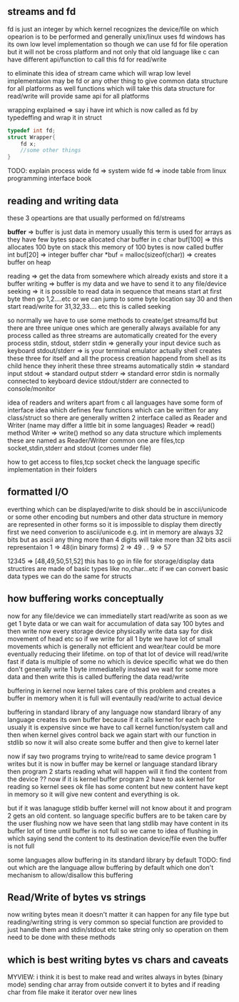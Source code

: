 ## streams and fd
fd is just an integer by which kernel recognizes the device/file on which opearion is to be performed and generally unix/linux uses fd windows has its own low level implementation so though we can use fd for file operation but it will not be cross platform and not only that old language like c can have different api/function to call this fd for read/write

to eliminate this idea of stream came which will wrap low level implementaion may be fd or any other thing to give common data structure for all platforms as well functions which will take this data structure for read/write will provide same api for all platforms

wrapping explained => say i have int which is now called as fd by typedeffing and wrap it in struct 
```c
typedef int fd;
struct Wrapper{
    fd x;
    //some other things
}
``` 
TODO:
explain process wide fd => system wide fd => inode table from linux programming interface book

## reading and writing data
these 3 opeartions are that usually performed on fd/streams

**buffer** => buffer is just data in memory usually this term is used for arrays as they have few bytes space allocated
char buffer in c
char buf[100] => this allocates 100 byte on stack this memory of 100 bytes is now called buffer
int buf[20] => integer buffer
char *buf = malloc(sizeof(char)) => creates buffer on heap

reading => get the data from somewhere which already exists and store it a buffer
writing => buffer is my data and we have to send it to any file/device
seeking => it is possible to read data in sequence that means start at first byte then go 1,2....etc or we can jump to some byte location say 30 and then start read/write for 31,32,33.... etc this is called seeking 

so normally we have to use some methods to create/get streams/fd but there are three unique ones which are generally always available for any process called as 
three streams are automatically created for the every process
stdin, stdout, stderr
stdin => generally your input device such as keyboard
stdout/stderr => is your terminal emulator
actually shell creates these three for itself
and all the process creation happend from shell as its child
hence they inherit these three streams automatically
stdin => standard input
stdout => standard output
stderr => standard error
stdin is normally connected to keyboard device
stdout/stderr are connected to console/monitor

idea of readers and writers
apart from c all languages have some form of interface idea which defines few functions which can be written for any class/struct
so there are generally written 2 interface called as Reader and Writer (name may differ a little bit in some languages)
Reader => read() method
Writer => write() method
so any data structure which implements these are named as Reader/Writer
common one are 
files,tcp socket,stdin,stderr and stdout (comes under file)  

how to get access to files,tcp socket
check the language specific implementation in their folders

## formatted I/O
everthing which can be displayed/write to disk should be in asccii/unicode or some other encoding
but numbers and other data structure in memory are represented in other forms
so it is impossible to display them directly
first we need converion to ascii/unicode
e.g.
int in memory are always 32 bits
but as ascii
any thing more than 4 digits will take more than 32 bits
ascii representaion
1 => 48(in binary forms)
2 => 49
.
.
9 => 57

12345 => [48,49,50,51,52] this has to go in file for storage/display
data structires are made of basic types like no,char...etc
if we can convert basic data types we can do the same for structs

## how buffering works conceptually
now for any file/device we can immediatelly start read/write as soon as we get 1 byte data or we can wait for accumulation of data say 100 bytes and then write
now every storage device physically write data say for disk movement of head etc so if we write for all 1 byte we have lot of small movements which is generally not efficient and wear/tear could be more eventually reducing their lifetime. on top of that lot of device will read/write fast if data is multiple of some no which is device specific
what we do then don't generally write 1 byte immediatelly instead we wait for some more data and then write this is called buffering the data read/write

buffering in kernel
now kernel takes care of this problem and creates a buffer in memory when it is full will eventaully read/write to actual device

buffering in standard library of any language
now standard library of any language creates its own buffer because if it calls kernel for each byte usualy it is expensive since we have to call kernel function/system call and then when kernel gives control back we again start with our function in stdlib
so now it will also create some buffer and then give to kernel later

now if say two programs trying to write/read to same device 
program 1 writes but it is now in buffer may be kernel or language standard library then program 2 starts reading what will happen will it find the content from the device ??
now if it is kernel buffer program 2 have to ask kernel for reading so kernel sees ok file has some content but new content have kept in memory so it will give new content and everything is ok.

but if it was lanaguge stldib buffer kernel will not know about it and program 2 gets an old content. so language specific buffers are to be taken care by the user
flushing 
now we have seen that lang stdlib may have content in its buffer lot of time until buffer is not full
so we came to idea of flushing in which saying send the content to its destination device/file even the buffer is not full

some languages allow buffering in its standard library by default
TODO: 
find out which are the language allow buffering by default which one don't
mechanism to allow/disallow this buffering


## Read/Write of bytes vs strings
now writing bytes mean it doesn't matter it can happen for any file type
but reading/writing string is very common so special function are provided to just handle them
and stdin/stdout etc take string only so operation on them need to be done with these methods

## which is best writing bytes vs chars and caveats


MYVIEW:
i think it is best to make read and writes always in bytes (binary mode)
sending char array from outside convert it to bytes
and if reading char from file make it iterator over new lines


